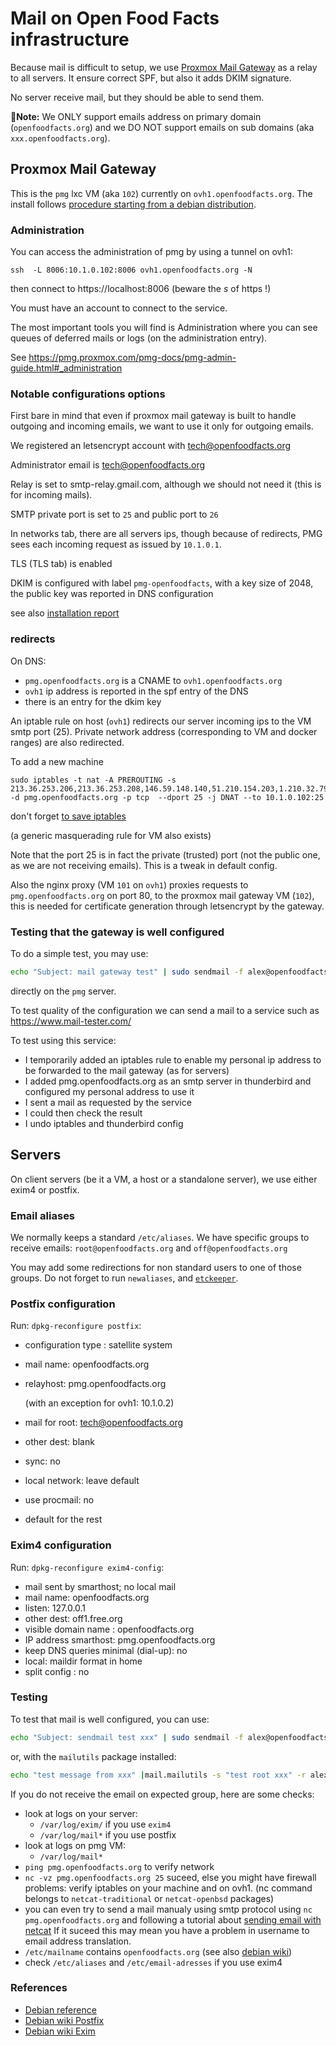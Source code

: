 # Mail on Open Food Facts infrastructure

Because mail is difficult to setup, we use [Proxmox Mail Gateway](https://www.proxmox.com/en/proxmox-mail-gateway) as a relay to all servers. It ensure correct SPF, but also it adds DKIM signature.

No server receive mail, but they should be able to send them.

<a id="only-domain"></a>

**📝Note:** We ONLY support emails address on primary domain (`openfoodfacts.org`) and we DO NOT support emails on sub domains (aka `xxx.openfoodfacts.org`).

## Proxmox Mail Gateway

This is the `pmg`  lxc VM (aka `102`) currently on `ovh1.openfoodfacts.org`.
The install follows
[procedure starting from a debian distribution](https://pmg.proxmox.com/pmg-docs/pmg-admin-guide.html#pmg_install_on_debian).

### Administration

You can access the administration of pmg by using a tunnel on ovh1:

```
ssh  -L 8006:10.1.0.102:8006 ovh1.openfoodfacts.org -N
```
then connect to https://localhost:8006
(beware the *s* of https !)

You must have an account to connect to the service.

The most important tools you will find is Administration where you can see queues of deferred mails
or logs (on the administration entry).

See https://pmg.proxmox.com/pmg-docs/pmg-admin-guide.html#_administration

### Notable configurations options

First bare in mind that even if proxmox mail gateway is built to handle outgoing and incoming emails,
we want to use it only for outgoing emails.

We registered an letsencrypt account with tech@openfoodfacts.org

Administrator email is tech@openfoodfacts.org

Relay is set to smtp-relay.gmail.com, although we should not need it (this is for incoming mails).

SMTP private port is set to `25` and public port to `26`

In networks tab, there are all servers ips, though because of redirects,
PMG sees each incoming request as issued by `10.1.0.1`.

TLS (TLS tab) is enabled

DKIM is configured with label `pmg-openfoodfacts`, with a key size of 2048,
the public key was reported in DNS configuration

see also [installation report](./reports/2022-02-proxmox-mail-gateway-install.md)

### redirects

On DNS:
* `pmg.openfoodfacts.org` is a CNAME to `ovh1.openfoodfacts.org`
* `ovh1` ip address is reported in the spf entry of the DNS
* there is an entry for the dkim key

An iptable rule on host (`ovh1`) redirects our server incoming ips to the VM smtp port (25).
Private network address (corresponding to VM and docker ranges) are also redirected.

To add a new machine
```
sudo iptables -t nat -A PREROUTING -s 213.36.253.206,213.36.253.208,146.59.148.140,51.210.154.203,1.210.32.79 -d pmg.openfoodfacts.org -p tcp  --dport 25 -j DNAT --to 10.1.0.102:25
```
don't forget [to save iptables](./linux-servers#iptables)

(a generic masquerading rule for VM also exists)

Note that the port 25 is in fact the private (trusted) port
(not the public one, as we are not receiving emails). This is a tweak in default config.

Also the nginx proxy (VM `101` on `ovh1`) proxies requests to `pmg.openfoodfacts.org` on port 80,
to the proxmox mail gateway VM (`102`), 
this is needed for certificate generation through letsencrypt by the gateway.


### Testing that the gateway is well configured

To do a simple test, you may use:

```bash
echo "Subject: mail gateway test" | sudo sendmail -f alex@openfoodfacts.org -v alex@openfoodfacts.org
```
directly on the `pmg` server.

To test quality of the configuration
we can send a mail to a service such as https://www.mail-tester.com/

To test using this service:
- I temporarily added an iptables rule to enable my personal ip address 
  to be forwarded to the mail gateway (as for servers)
- I added pmg.openfoodfacts.org as an smtp server in thunderbird
  and configured my personal address to use it
- I sent a mail as requested by the service
- I could then check the result
- I undo iptables and thunderbird config


## Servers

On client servers (be it a VM, a host or a standalone server),
we use either exim4 or postfix.

### Email aliases

We normally keeps a standard `/etc/aliases`.
We have specific groups to receive emails: `root@openfoodfacts.org` and `off@openfoodfacts.org`

You may add some redirections for non standard users to one of those groups.
Do not forget to run `newaliases`, and [`etckeeper`](./linux-server.md#etckeeper).

### Postfix configuration

Run: `dpkg-reconfigure postfix`:

* configuration type : satellite system
* mail name: openfoodfacts.org
* relayhost: pmg.openfoodfacts.org

  (with an exception for ovh1: 10.1.0.2)
* mail for root: tech@openfoodfacts.org
* other dest: blank
* sync: no
* local network: leave default
* use procmail: no
* default for the rest

### Exim4 configuration

Run: `dpkg-reconfigure exim4-config`:

* mail sent by smarthost; no local mail
* mail name: openfoodfacts.org
* listen: 127.0.0.1
* other dest: off1.free.org
* visible domain name : openfoodfacts.org
* IP address smarthost:  pmg.openfoodfacts.org
* keep DNS queries minimal (dial-up): no
* local: maildir format in home
* split config : no

### Testing

To test that mail is well configured, you can use:

```bash
echo "Subject: sendmail test xxx" | sudo sendmail -f alex@openfoodfacts.org -v root
```

or, with the `mailutils` package installed:

```bash
echo "test message from xxx" |mail.mailutils -s "test root xxx" -r alex@openfoodfacts.org root
```

If you do not receive the email on expected group, here are some checks:
* look at logs on your server:
  * `/var/log/exim/` if you use `exim4`
  * `/var/log/mail*` if you use postfix
* look at logs on pmg VM:
  * `/var/log/mail*`
* `ping pmg.openfoodfacts.org` to verify network
* `nc -vz pmg.openfoodfacts.org 25` suceed, else you might have firewall problems:
  verify iptables on your machine and on ovh1.
  (nc command belongs to `netcat-traditional` or `netcat-openbsd` packages)
* you can even try to send a mail manualy using smtp protocol using
  `nc pmg.openfoodfacts.org` and following a tutorial about [sending email with netcat](https://www.linuxjournal.com/content/sending-email-netcat)
  If it suceed this may mean you have a problem in username to email address translation.
* `/etc/mailname` contains `openfoodfacts.org` (see also [debian wiki](https://wiki.debian.org/EtcMailName))
* check `/etc/aliases` and `/etc/email-adresses` if you use exim4


### References

* [Debian reference](https://www.debian.org/doc/manuals/debian-reference/ch06.en.html#_the_mail_system)
* [Debian wiki Postfix](https://wiki.debian.org/Postfix)
* [Debian wiki Exim](https://wiki.debian.org/Exim)